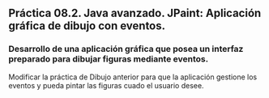 ## Práctica 08.2. Java avanzado. JPaint: Aplicación gráfica de dibujo con eventos.
### Desarrollo de una aplicación gráfica que posea un interfaz preparado para dibujar figuras mediante eventos.

Modificar la práctica de Dibujo anterior para que la aplicación gestione los eventos y pueda pintar las figuras cuado el usuario desee.
